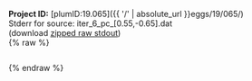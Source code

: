 **Project ID:** [plumID:19.065]({{ '/' | absolute_url }}eggs/19/065/)  
Stderr for source:  iter_6_pc_[0.55,-0.65].dat   
(download [zipped raw stdout](iter_6_pc_[0.55,-0.65].dat.plumed_master.stdout.txt.zip))  
{% raw %}
<pre>
</pre>
{% endraw %}
